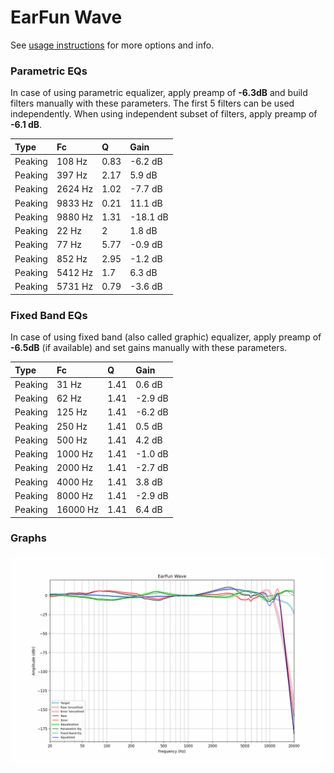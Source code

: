 # EarFun Wave
See [usage instructions](https://github.com/jaakkopasanen/AutoEq#usage) for more options and info.

### Parametric EQs
In case of using parametric equalizer, apply preamp of **-6.3dB** and build filters manually
with these parameters. The first 5 filters can be used independently.
When using independent subset of filters, apply preamp of **-6.1 dB**.

| Type    | Fc      |    Q | Gain     |
|:--------|:--------|:-----|:---------|
| Peaking | 108 Hz  | 0.83 | -6.2 dB  |
| Peaking | 397 Hz  | 2.17 | 5.9 dB   |
| Peaking | 2624 Hz | 1.02 | -7.7 dB  |
| Peaking | 9833 Hz | 0.21 | 11.1 dB  |
| Peaking | 9880 Hz | 1.31 | -18.1 dB |
| Peaking | 22 Hz   | 2    | 1.8 dB   |
| Peaking | 77 Hz   | 5.77 | -0.9 dB  |
| Peaking | 852 Hz  | 2.95 | -1.2 dB  |
| Peaking | 5412 Hz | 1.7  | 6.3 dB   |
| Peaking | 5731 Hz | 0.79 | -3.6 dB  |

### Fixed Band EQs
In case of using fixed band (also called graphic) equalizer, apply preamp of **-6.5dB**
(if available) and set gains manually with these parameters.

| Type    | Fc       |    Q | Gain    |
|:--------|:---------|:-----|:--------|
| Peaking | 31 Hz    | 1.41 | 0.6 dB  |
| Peaking | 62 Hz    | 1.41 | -2.9 dB |
| Peaking | 125 Hz   | 1.41 | -6.2 dB |
| Peaking | 250 Hz   | 1.41 | 0.5 dB  |
| Peaking | 500 Hz   | 1.41 | 4.2 dB  |
| Peaking | 1000 Hz  | 1.41 | -1.0 dB |
| Peaking | 2000 Hz  | 1.41 | -2.7 dB |
| Peaking | 4000 Hz  | 1.41 | 3.8 dB  |
| Peaking | 8000 Hz  | 1.41 | -2.9 dB |
| Peaking | 16000 Hz | 1.41 | 6.4 dB  |

### Graphs
![](./EarFun%20Wave.png)